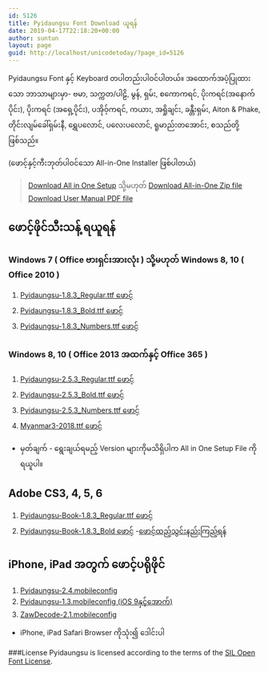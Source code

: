 ```yaml
---
id: 5126
title: Pyidaungsu Font Download ယူရန်
date: 2019-04-17T22:18:20+00:00
author: suntun
layout: page
guid: http://localhost/unicodetoday/?page_id=5126
---
```

Pyidaungsu Font နှင့် Keyboard တပါတည်းပါဝင်ပါတယ်။ အထောက်အပံ့ပြုထားသော ဘာသာများမှာ- ဗမာ, သက္ကတ/ပါဠိ, မွန်, ရှမ်း, စကောကရင်, ပိုးကရင်(အနောက်ပိုင်း), ပိုးကရင် (အရှေ့ပိုင်း), ပအိုဝ့်ကရင်, ကယား, အရှိုချင်း, ခန္တီးရှမ်း, Aiton & Phake, တိုင်းလျမ်ခေါ်ရှမ်းနီ, ရွှေပလောင်, ပလေးပလောင်, ရူမာည်းတအောင်း, စသည်တို့ဖြစ်သည်။

(ဖောင့်နှင့်ကီးဘုတ်ပါဝင်သော All-in-One Installer ဖြစ်ပါတယ်)

>[Download All in One Setup][setup] သို့မဟုတ် [Download All-in-One Zip file][zip] <br>[Download User Manual PDF file][pdf]

[setup]: http://www.unicodetoday.org/downloads/All-in-One-Setup-5.2.exe
[zip]: http://www.unicodetoday.org/downloads/All-in-One_Pyidaungsu_Font.zip
[pdf]: http://www.unicodetoday.org/downloads/Pyidaungsu_Font_User_Manual_05.pdf


## ဖောင့်ဖိုင်သီးသန့် ရယူရန်

### Windows 7 ( Office ဗားရှင်းအားလုံး ) သို့မဟုတ် Windows 8, 10 ( Office 2010 )
1. [Pyidaungsu-1.8.3_Regular.ttf ဖောင့်](http://www.unicodetoday.org/downloads/Pyidaungsu-1.8.3_Regular.ttf)
2. [Pyidaungsu-1.8.3_Bold.ttf ဖောင့်](http://www.unicodetoday.org/downloads/Pyidaungsu-1.8.3_Bold.ttf)
3. [Pyidaungsu-1.8.3_Numbers.ttf ဖောင့်](http://www.unicodetoday.org/downloads/Pyidaungsu-1.8.3_Numbers.ttf)
### Windows 8, 10 ( Office 2013 အထက်နှင့် Office 365 )
1. [Pyidaungsu-2.5.3_Regular.ttf ဖောင့်](http://www.unicodetoday.org/downloads/Pyidaungsu-2.5.3_Regular.ttf)
2. [Pyidaungsu-2.5.3_Bold.ttf ဖောင့်](http://www.unicodetoday.org/downloads/Pyidaungsu-2.5.3_Bold.ttf)
3. [Pyidaungsu-2.5.3_Numbers.ttf ဖောင့်](http://www.unicodetoday.org/downloads/Pyidaungsu-2.5.3_Numbers.ttf)
4. [Myanmar3-2018.ttf ဖောင့် ](http://www.unicodetoday.org/downloads/Myanmar3-2018.ttf)
- မှတ်ချက် - ရွေးချယ်ရမည့် Version များကိုမသိရှိပါက All in One Setup File ကိုရယူပါ။ 

## Adobe CS3, 4, 5, 6
1. [Pyidaungsu-Book-1.8.3_Regular.ttf ဖောင့်](http://www.unicodetoday.org/downloads/Pyidaungsu-Book-1.8.3_Regular.ttf)
2. [Pyidaungsu-Book-1.8.3_Bold ဖောင့်](http://www.unicodetoday.org/downloads/Pyidaungsu-Book-1.8.3_Bold.ttf)
-[ဖောင့်ထည့်သွင်းနည်းကြည့်ရန်](http://localhost/wordpress/?p=2937)

## iPhone, iPad အတွက် ဖောင့်ပရိုဖိုင်
1. [Pyidaungsu-2.4.mobileconfig](http://localhost/unicodetoday/downloads/Pyidaungsu-2.4.mobileconfig)
2. [Pyidaungsu-1.3.mobileconfig (iOS 9နှင့်အောက်)](http://localhost/unicodetoday/downloads/Pyidaungsu-1.3.mobileconfig)
3. [ZawDecode-2.1.mobileconfig](http://localhost/unicodetoday/downloads/ZawDecode-2.1.mobileconfig)
- iPhone, iPad Safari Browser ကိုသုံး၍ ဒေါင်းပါ

###License
Pyidaungsu is licensed according to the terms of the&nbsp;[SIL Open Font License](http://scripts.sil.org/OFL).

<div class="wp-block-group">
  <div class="wp-block-group__inner-container">
  </div>
</div>